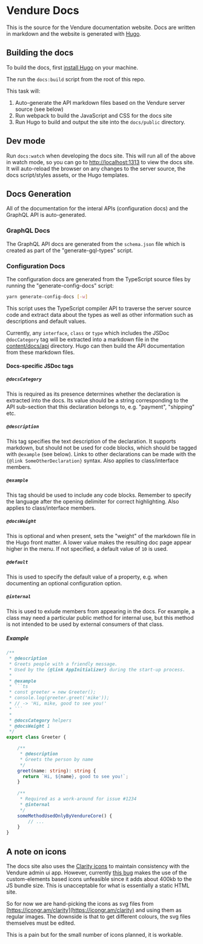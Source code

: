 # Vendure Docs

This is the source for the Vendure documentation website. Docs are written in markdown and the website is generated with [Hugo](https://gohugo.io).

## Building the docs

To build the docs, first [install Hugo](https://gohugo.io/getting-started/installing/) on your machine.

The run the `docs:build` script from the root of this repo.

This task will:

1. Auto-generate the API markdown files based on the Vendure server source (see below)
2. Run webpack to build the JavaScript and CSS for the docs site
3. Run Hugo to build and output the site into the `docs/public` directory.

## Dev mode

Run `docs:watch` when developing the docs site. This will run all of the above in watch mode, so you can go to [http://localhost:1313](http://localhost:1313) to view the docs site. It will auto-reload the browser on any changes to the server source, the docs script/styles assets, or the Hugo templates.

## Docs Generation

All of the documentation for the interal APIs (configuration docs) and the GraphQL API is auto-generated.

### GraphQL Docs

The GraphQL API docs are generated from the `schema.json` file which is created as part of the "generate-gql-types" script.

### Configuration Docs

The configuration docs are generated from the TypeScript source files by running the "generate-config-docs" script:

```bash
yarn generate-config-docs [-w]
```

This script uses the TypeScript compiler API to traverse the server source code and extract data about the types as well as other information such as descriptions and default values.

Currently, any `interface`, `class` or `type` which includes the JSDoc `@docCategory` tag will be extracted into a markdown file in the [content/docs/api](./content/docs/api) directory. Hugo can then build the API documentation from these markdown files.

#### Docs-specific JSDoc tags

##### `@docsCategory`

This is required as its presence determines whether the declaration is extracted into the docs. Its value should be a string corresponding to the API sub-section that this declaration belongs to, e.g. "payment", "shipping" etc.

##### `@description`

This tag specifies the text description of the declaration. It supports markdown, but should not be used for code blocks, which should be tagged with `@example` (see below). Links to other declarations can be made with the `{@link SomeOtherDeclaration}` syntax. Also applies to class/interface members.

##### `@example`

This tag should be used to include any code blocks. Remember to specify the language after the opening delimiter for correct highlighting. Also applies to class/interface members.

##### `@docsWeight`

This is optional and when present, sets the "weight" of the markdown file in the Hugo front matter. A lower value makes the resulting doc page appear higher in the menu. If not specified, a default value of `10` is used.

##### `@default`

This is used to specify the default value of a property, e.g. when documenting an optional configuration option.

##### `@internal`

This is used to exlude members from appearing in the docs. For example, a class may need a particular
public method for internal use, but this method is not intended to be used by external consumers of that
class.

##### Example

````ts
/**
 * @description
 * Greets people with a friendly message. 
 * Used by the {@link AppInitializer} during the start-up process.
 *
 * @example
 * ```ts
 * const greeter = new Greeter();
 * console.log(greeter.greet('mike'));
 * // -> 'Hi, mike, good to see you!'
 * ```
 *
 * @docsCategory helpers
 * @docsWeight 1
 */
export class Greeter {

    /**
     * @description
     * Greets the person by name
     */
    greet(name: string): string {
      return `Hi, ${name}, good to see you!`;
    }
    
    /**
     * Required as a work-around for issue #1234
     * @internal
     */
    someMethodUsedOnlyByVendureCore() {
        // ...
    }
}
````


## A note on icons

The docs site also uses the [Clarity icons](https://clarity.design/icons) to maintain consistency with the Vendure admin ui app. However, currently [this bug](https://github.com/vmware/clarity/issues/2599) makes the use of the custom-elements based icons unfeasible since it adds about 400kb to the JS bundle size. This is unacceptable for what is essentially a static HTML site.

So for now we are hand-picking the icons as svg files from [https://icongr.am/clarity](https://icongr.am/clarity) and using them as regular images. The downside is that to get different colours, the svg files themselves must be edited.

This is a pain but for the small number of icons planned, it is workable.

